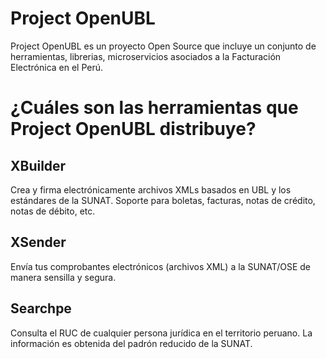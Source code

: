 # Project OpenUBL

Project OpenUBL es un proyecto Open Source que incluye un conjunto de herramientas, librerias, microservicios asociados a la Facturación Electrónica en el Perú.

# ¿Cuáles son las herramientas que Project OpenUBL distribuye?

## XBuilder

Crea y firma electrónicamente archivos XMLs basados en UBL y los estándares de la SUNAT. Soporte para boletas, facturas, notas de crédito, notas de débito, etc.

## XSender

Envía tus comprobantes electrónicos (archivos XML) a la SUNAT/OSE de manera sensilla y segura.

## Searchpe

Consulta el RUC de cualquier persona jurídica en el territorio peruano. La información es obtenida del padrón reducido de la SUNAT.
